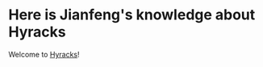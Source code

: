Here is Jianfeng's knowledge about Hyracks
=======

Welcome to [Hyracks](https://code.google.com/p/hyracks/)!
